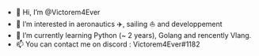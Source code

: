 - 👋 Hi, I’m @Victorem4Ever
- 👀 I’m interested in aeronautics ✈️, sailing ⛵ and developpement
- 🌱 I’m currently learning Python (~ 2 years), Golang and rencently Vlang.
- 📫 You can contact me on discord : Victorem4Ever#1182

<!---
Victorem4Ever/Victorem4Ever is a ✨ special ✨ repository because its `README.md` (this file) appears on your GitHub profile.
You can click the Preview link to take a look at your changes.
--->
